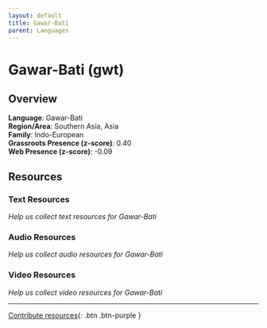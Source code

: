```yaml
---
layout: default
title: Gawar-Bati
parent: Languages
---
```


# Gawar-Bati (gwt)

## Overview

**Language**: Gawar-Bati  
**Region/Area**: Southern Asia, Asia  
**Family**: Indo-European  
**Grassroots Presence (z-score)**: 0.40  
**Web Presence (z-score)**: -0.09  

## Resources

### Text Resources
*Help us collect text resources for Gawar-Bati*

### Audio Resources
*Help us collect audio resources for Gawar-Bati*

### Video Resources
*Help us collect video resources for Gawar-Bati*

---

[Contribute resources](https://forms.office.com/e/1SfLJx3u1r){: .btn .btn-purple }
